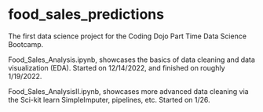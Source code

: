 # food_sales_predictions
The first data science project for the Coding Dojo Part Time Data Science Bootcamp.

Food_Sales_Analysis.ipynb, showcases the basics of data cleaning and data visualization (EDA). Started on 12/14/2022, and finished on roughly 1/19/2022.

Food_Sales_AnalysisII.ipynb, showcases more advanced data cleaning via the Sci-kit learn SimpleImputer, pipelines, etc. Started on 1/26.
